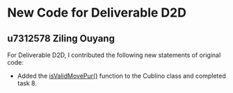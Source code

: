 # New Code for Deliverable D2D

## u7312578 Ziling Ouyang

For Deliverable D2D, I contributed the following new statements of original code:

- Added the [isValidMovePur()](https://gitlab.cecs.anu.edu.au/u7312578/comp1140-ass2-tue12s/-/blob/master/src/comp1140/ass2/Cublino.java#L233-254) function to the Cublino class and completed task 8.
